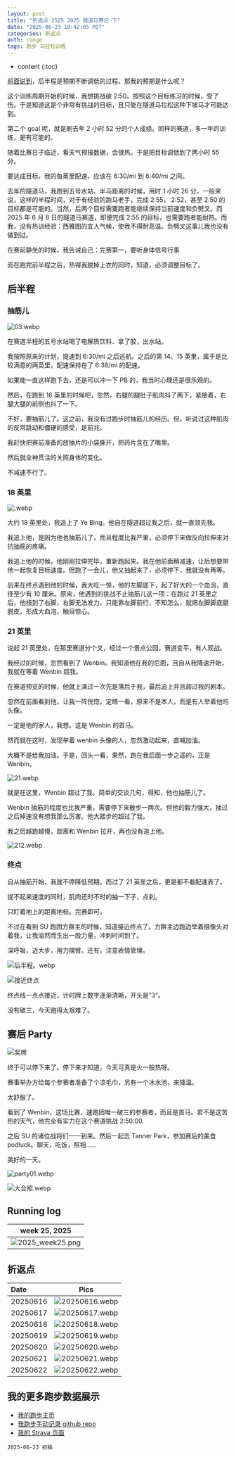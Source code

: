 ```yaml
---
layout: post
title: "折返点 2525 2025 隧道马赛记 下"
date: "2025-06-23 18:42:05 PDT"
categories: 折返点 
auth: conge
tags: 跑步 马拉松训练 
---
```

* content
{:toc}

[前面说到](https://conge.livingwithfcs.org/2025/06/20/ReturnPoint-2025-tunnel-marathon-01/)，后半程是预期不断调低的过程。那我的预期是什么呢？

这个训练周期开始的时候，我想挑战破 2:50。按照这个目标练习的时候，受了伤。于是知道这是个非常有挑战的目标，且只能在隧道马拉松这种下坡马才可能达到。




第二个 goal 呢，就是刷去年 2 小时 52 分的个人成绩。同样的赛道，多一年的训练，是有可能的。

随着比赛日子临近，看天气预报数据，会很热。于是把目标调低到了两小时 55 分。

要达成目标，我的每英里配速，应该在 6:30/mi 到 6:40/mi 之间。

去年的隧道马，我跑到五号水站、半马距离的时候，用时 1 小时 26 分。一般来说，这样的半程时间，对于有经验的跑马老手，完成 2:55， 2:52，甚至 2:50 的目标都是可能的。当然，后两个目标需要跑者能继续保持当前速度和负劈叉。而 2025 年 6 月 8 日的隧道马赛道，即便完成 2:55 的目标，也需要跑者能耐热。而我，没有热训经验：西雅图的宜人气候，使我不得耐高温。负劈叉这事儿我也没有做到过。

在赛前静坐的时候，我告诫自己：完赛第一，要听身体信号行事

而在跑完前半程之后，热得我脱掉上衣的同时，知道，必须调整目标了。

## 后半程

### 抽筋儿

![03.webp](https://s2.loli.net/2025/06/20/JMZj9FhNKIum5r4.webp)

在赛道半程的五号水站喝了电解质饮料、拿了胶，出水站。

我按照原来的计划，提速到 6:30/mi 之后巡航。之后的第 14、15 英里，属于是比较满意的两英里，配速保持在了 6:38/mi 的配速。

如果能一直这样跑下去，还是可以冲一下 PB 的，我当时心理还是很乐观的。

然后，在跑到 16 英里的时候吧，忽然，右腿的腿肚子肌肉抖了两下，紧接着，右腿大腿的前侧也抖了一下。

不好，要抽筋儿了。这之前，我没有过跑步时抽筋儿的经历。但，听说过这种肌肉的反常跳动和僵硬的感受，是前兆。

我赶快把赛前准备的放抽片的小袋撕开，把药片含在了嘴里。

然后就全神贯注的关照身体的变化。

不减速不行了。

### 18 英里

![.webp](https://s2.loli.net/2025/06/20/Xs6BpmNVgWz5J49.webp)

大约 18 英里处，我追上了 Ye Bing。他自在隧道超过我之后，就一直领先我。

我追上他，是因为他也抽筋儿了，而且程度比我严重，必须停下来做反向拉伸来对抗抽筋的疼痛。

我追上他的时候，他刚刚拉伸完毕，重新跑起来。我在他前面稍减速，让后想要带他一起恢复目标速度。但跑了一会儿，他又抽起来了，必须停下，我就没有再等。

后来在终点遇到他的时候，我大吃一惊，他的左脚底下，起了好大的一个血泡，直径至少有 10 厘米。原来，他遇到的挑战不止抽筋儿这一项：在跑过 21 英里之后，他扭到了右脚，右脚无法发力，只能靠左脚前行，不知怎么，就把左脚脚底磨脱皮，形成大血泡，触目惊心。

### 21 英里

说起 21 英里处，在那里赛道分个叉，经过一个景点公园，赛道变平，有人观战。

我经过的时候，忽然看到了 Wenbin。我知道他在我的后面，且自从我降速开始，我就在等着 Wenbin 超我。

在赛道预览的时候，他就上演过一次先是落后于我，最后追上并且超过我的剧本。

忽然在前面看到他，让我一阵恍惚。定睛一看，原来不是本人，而是有人举着他的头像。

一定是他的家人，我想。这是 Wenbin 的首马。

然而就在这时，发现举着 wenbin 头像的人，忽然激动起来，直喊加油。

大概不是给我加油。于是，回头一看，果然，跑在我后面一步之遥的，正是 Wenbin。

![21.webp](https://s2.loli.net/2025/06/20/atbnRAKBPiOZUTE.webp)

就是在这里，Wenbin 超过了我。简单的交谈几句，得知，他也抽筋儿了。

Wenbin 抽筋的程度也比我严重，需要停下来散步一两次。但他的毅力强大，抽过之后掉速没有想我那么厉害。他大踏步的超过了我。

我之后越跑越慢，距离和 Wenbin 拉开，再也没有追上他。

![212.webp](https://s2.loli.net/2025/06/20/rfpPYzZkIQ72Cdh.webp)

### 终点

自从抽筋开始，我就不停降低预期，而过了 21 英里之后，更是都不看配速表了。

提不起来速度的同时，肌肉还时不时的抽一下子，点刹。

只盯着地上的距离地标。完赛即可。

不过在看到 SU 跑团方群主的时候，知道接近终点了。方群主边跑边举着摄像头对着我，让我油然而生出一股力量，冲刺时间到了。

深呼吸，迈大步，用力摆臂。还有，注意表情管理。

![后半程。webp](https://s2.loli.net/2025/06/20/RQ3UZ1OxSgVtTJn.webp)

![接近终点](https://s2.loli.net/2025/06/20/rMONne1GlESmsRo.webp)

终点线一点点接近，计时牌上数字逐渐清晰，开头是“3”。

没有破三，今天跑得太艰难了。

## 赛后 Party

![奖牌](https://s2.loli.net/2025/06/20/utYRX7UEekPObQs.jpg)

终于可以停下来了。停下来才知道，今天可真是火一般热呀。

赛事举办方给每个参赛者准备了个凉毛巾，另有一个冰水池，来降温。

太舒服了。

看到了 Wenbin，这场比赛，速跑团唯一破三的参赛者，而且是首马。若不是这苦热的天气，他完全有实力在这个赛道挑战 2:50:00.

之后 SU 的诸位战将们一一到来。然后一起去 Tanner Park，参加赛后的美食 podluck。聊天，吃饭，照相……

美好的一天。

![party01.webp](https://s2.loli.net/2025/06/20/JNy2EUCMX5IvfPk.webp)

![大合照.webp](https://s2.loli.net/2025/06/20/Lpm6xRaY8zc5uQb.webp)

## Running log

|                             week 25, 2025                              |
| :--------------------------------------------------------------------: |
| ![2025_week25.png](https://s2.loli.net/2025/06/24/nteB4aEKcfhyAx6.png) |

## 折返点

| Date     |                                Pics                                   |
| :------- | :-------------------------------------------------------------------: |
| 20250616 | ![20250616.webp](https://s2.loli.net/2025/06/24/l1BMjJPRqiUpfC4.webp) |
| 20250617 | ![20250617.webp](https://s2.loli.net/2025/06/24/DgXJeVHaiTf4Kvw.webp) |
| 20250618 | ![20250618.webp](https://s2.loli.net/2025/06/24/B4ejpPEyuQSmUrA.webp) |
| 20250619 | ![20250619.webp](https://s2.loli.net/2025/06/24/c3atXHbvMiQkR2Z.webp) |
| 20250620 | ![20250620.webp](https://s2.loli.net/2025/06/24/taEMiOk5IBvAGD9.webp) |
| 20250621 | ![20250621.webp](https://s2.loli.net/2025/06/24/RIezJv6gCpFsSah.webp) |
| 20250622 | ![20250622.webp](https://s2.loli.net/2025/06/24/6sRQNrKExtOC8d1.webp) |

## 我的更多跑步数据展示

* [我的跑步主页](https://conge.livingwithfcs.org/running_page/)
* [我跑步手动记录 github repo](https://github.com/conge/RunningStreak)
* [我的 Strava 页面](https://www.strava.com/athletes/57680242)

```
2025-06-23 初稿
```
